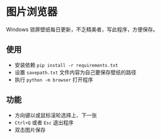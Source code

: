 # 图片浏览器

Windows 锁屏壁纸每日更新，不乏精美者，写此程序，方便保存。

## 使用

-   安装依赖 `pip install -r requirements.txt`
-   设置 `savepath.txt` 文件内容为自己要保存壁纸的路径
-   执行 `python -m browser` 打开程序

## 功能

-   方向键以或鼠标滚轮选择上、下一张
-   `Ctrl+Q` 或者 `Esc` 退出程序
-   双击图片保存
